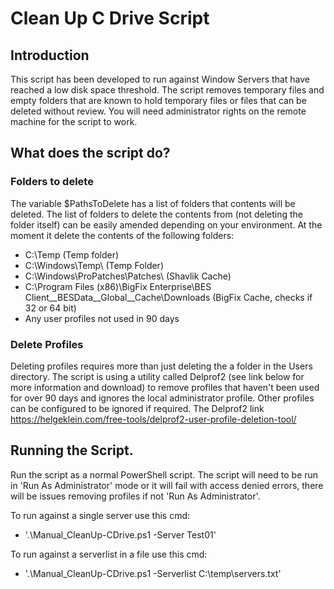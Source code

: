 # Clean Up C Drive Script

## Introduction
This script has been developed to run against Window Servers that have reached a low disk space threshold.  The script removes temporary files and empty folders that are known to hold temporary files or files that can be deleted without review.
You will need administrator rights on the remote machine for the script to work.

## What does the script do?

### Folders to delete
The variable $PathsToDelete has a list of folders that contents will be deleted.  The list of folders to delete the contents from (not deleting the folder itself) can be easily amended depending on your environment. At the moment it delete the contents of the following folders:
- C:\Temp (Temp folder)
- C:\Windows\Temp\ (Temp Folder)
- C:\Windows\ProPatches\Patches\ (Shavlik Cache)
- C:\Program Files (x86)\BigFix Enterprise\BES Client\__BESData\__Global\__Cache\Downloads (BigFix Cache, checks if 32 or 64 bit)
- Any user profiles not used in 90 days


### Delete Profiles
Deleting profiles requires more than just deleting the a folder in the Users directory.  The script is using a utility called Delprof2 (see link below for more information and download) to remove profiles that haven't been used for over 90 days and ignores the local administrator profile.
Other profiles can be configured to be ignored if required.
The Delprof2 link https://helgeklein.com/free-tools/delprof2-user-profile-deletion-tool/

## Running the Script.
Run the script as a normal PowerShell script. The script will need to be run in 'Run As Administrator' mode or it will fail with access denied errors, there will be issues removing profiles if not 'Run As Administrator'.

To run against a single server use this cmd:
- '.\Manual_CleanUp-CDrive.ps1 -Server Test01'

To run against a serverlist in a file use this cmd:
 - '.\Manual_CleanUp-CDrive.ps1 -Serverlist C:\temp\servers.txt'
